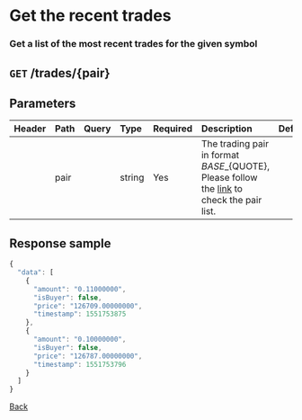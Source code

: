 # Get the recent trades

### Get a list of the most recent trades for the given symbol

## `GET` /trades/{pair}

## Parameters

| Header | Path | Query | Type | Required | Description | Default | Range | Example |
| :--- | :--- | :--- | :--- | :--- | :--- | :--- | :--- | :--- |
|  | pair |  | string | Yes | The trading pair in format ${BASE}\_${QUOTE}, Please follow the [link](https://www.bitopro.com/fees) to check the pair list. |  |  | bito\_eth |

## Response sample

```javascript
{
  "data": [
    {
      "amount": "0.11000000",
      "isBuyer": false,
      "price": "126709.00000000",
      "timestamp": 1551753875
    },
    {
      "amount": "0.10000000",
      "isBuyer": false,
      "price": "126787.00000000",
      "timestamp": 1551753796
    }
  ]
}
```

[Back](../rest.md)

